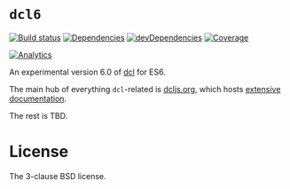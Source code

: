 # `dcl6`

[![Build status][travis-image]][travis-url]
[![Dependencies][deps-image]][deps-url]
[![devDependencies][dev-deps-image]][dev-deps-url]
[![Coverage][coveralls-image]][coveralls-url]
<!-- [![NPM version][npm-image]][npm-url] -->
[![Analytics](https://ga-beacon.appspot.com/UA-103617480-1/uhop/dcl6/readme?pixel&useReferer)](https://github.com/uhop/dcl6)

An experimental version 6.0 of [dcl](https://github.com/uhop/dcl) for ES6.

The main hub of everything `dcl`-related is [dcljs.org](http://www.dcljs.org/),
which hosts [extensive documentation](http://www.dcljs.org/docs/).

The rest is TBD.

# License

The 3-clause BSD license.

[npm-image]:       https://img.shields.io/npm/v/dcl6.svg
[npm-url]:         https://npmjs.org/package/dcl6
[deps-image]:      https://img.shields.io/david/uhop/dcl6.svg
[deps-url]:        https://david-dm.org/uhop/dcl6
[dev-deps-image]:  https://img.shields.io/david/dev/uhop/dcl6.svg
[dev-deps-url]:    https://david-dm.org/uhop/dcl6?type=dev
[travis-image]:    https://img.shields.io/travis/uhop/dcl6.svg
[travis-url]:      https://travis-ci.org/uhop/dcl6
[coveralls-image]: https://img.shields.io/coveralls/uhop/dcl6.svg
[coveralls-url]:   https://coveralls.io/github/uhop/dcl6
